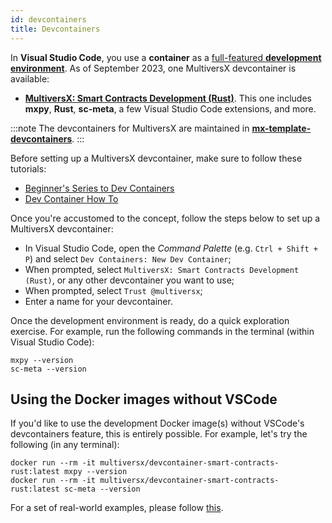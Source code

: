 ```yaml
---
id: devcontainers
title: Devcontainers
---
```


[comment]: # (mx-abstract)

In **Visual Studio Code**, you use a **container** as a [full-featured **development environment**](https://code.visualstudio.com/docs/devcontainers/containers). As of September 2023, one MultiversX devcontainer is available:
 - [**MultiversX: Smart Contracts Development (Rust)**](https://containers.dev/templates). This one includes **mxpy**, **Rust**, **sc-meta**, a few Visual Studio Code extensions, and more.

:::note
The devcontainers for MultiversX are maintained in [**mx-template-devcontainers**](https://github.com/multiversx/mx-template-devcontainers).
:::

Before setting up a MultiversX devcontainer, make sure to follow these tutorials:
 - [Beginner's Series to Dev Containers](https://youtube.com/playlist?list=PLj6YeMhvp2S5G_X6ZyMc8gfXPMFPg3O31)
 - [Dev Container How To](https://youtube.com/playlist?list=PLj6YeMhvp2S6GjVyDHTPp8tLOR0xLGLYb)

Once you're accustomed to the concept, follow the steps below to set up a MultiversX devcontainer:
 - In Visual Studio Code, open the _Command Palette_ (e.g. `Ctrl + Shift + P`) and select `Dev Containers: New Dev Container`;
 - When prompted, select `MultiversX: Smart Contracts Development (Rust)`, or any other devcontainer you want to use;
 - When prompted, select `Trust @multiversx`;
 - Enter a name for your devcontainer.

Once the development environment is ready, do a quick exploration exercise. For example, run the following commands in the terminal (within Visual Studio Code):

```
mxpy --version
sc-meta --version
```

[comment]: # (mx-context-auto)

## Using the Docker images without VSCode

If you'd like to use the development Docker image(s) without VSCode's devcontainers feature, this is entirely possible. For example, let's try the following (in any terminal):

```
docker run --rm -it multiversx/devcontainer-smart-contracts-rust:latest mxpy --version
docker run --rm -it multiversx/devcontainer-smart-contracts-rust:latest sc-meta --version
```

For a set of real-world examples, please follow [this](https://github.com/multiversx/mx-template-devcontainers#using-the-docker-images-without-vscode).
